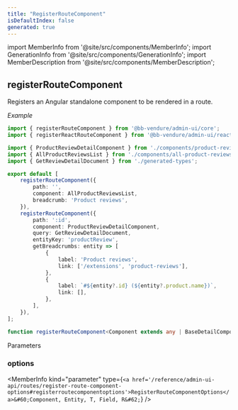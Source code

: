 ```yaml
---
title: "RegisterRouteComponent"
isDefaultIndex: false
generated: true
---
```

<!-- This file was generated from the Vendure source. Do not modify. Instead, re-run the "docs:build" script -->
import MemberInfo from '@site/src/components/MemberInfo';
import GenerationInfo from '@site/src/components/GenerationInfo';
import MemberDescription from '@site/src/components/MemberDescription';


## registerRouteComponent

<GenerationInfo sourceFile="packages/admin-ui/src/lib/core/src/extension/register-route-component.ts" sourceLine="77" packageName="@bb-vendure/admin-ui" />

Registers an Angular standalone component to be rendered in a route.

*Example*

```ts title="routes.ts"
import { registerRouteComponent } from '@bb-vendure/admin-ui/core';
import { registerReactRouteComponent } from '@bb-vendure/admin-ui/react';

import { ProductReviewDetailComponent } from './components/product-review-detail/product-review-detail.component';
import { AllProductReviewsList } from './components/all-product-reviews-list/all-product-reviews-list.component';
import { GetReviewDetailDocument } from './generated-types';

export default [
    registerRouteComponent({
        path: '',
        component: AllProductReviewsList,
        breadcrumb: 'Product reviews',
    }),
    registerRouteComponent({
        path: ':id',
        component: ProductReviewDetailComponent,
        query: GetReviewDetailDocument,
        entityKey: 'productReview',
        getBreadcrumbs: entity => [
            {
                label: 'Product reviews',
                link: ['/extensions', 'product-reviews'],
            },
            {
                label: `#${entity?.id} (${entity?.product.name})`,
                link: [],
            },
        ],
    }),
];
```

```ts title="Signature"
function registerRouteComponent<Component extends any | BaseDetailComponent<Entity>, Entity extends { id: string; updatedAt?: string }, T extends DocumentNode | TypedDocumentNode<any, { id: string }>, Field extends keyof ResultOf<T>, R extends Field>(options: RegisterRouteComponentOptions<Component, Entity, T, Field, R>): void
```
Parameters

### options

<MemberInfo kind="parameter" type={`<a href='/reference/admin-ui-api/routes/register-route-component-options#registerroutecomponentoptions'>RegisterRouteComponentOptions</a>&#60;Component, Entity, T, Field, R&#62;`} />

